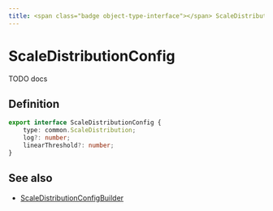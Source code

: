 ```yaml
---
title: <span class="badge object-type-interface"></span> ScaleDistributionConfig
---
```

# <span class="badge object-type-interface"></span> ScaleDistributionConfig

TODO docs

## Definition

```typescript
export interface ScaleDistributionConfig {
	type: common.ScaleDistribution;
	log?: number;
	linearThreshold?: number;
}

```
## See also

 * <span class="badge builder"></span> [ScaleDistributionConfigBuilder](./builder-ScaleDistributionConfigBuilder.md)
